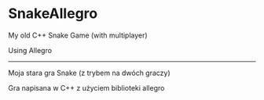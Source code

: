 # SnakeAllegro
My old C++ Snake Game (with multiplayer)


Using Allegro

---

Moja stara gra Snake (z trybem na dwóch graczy)


Gra napisana w C++ z użyciem biblioteki allegro
